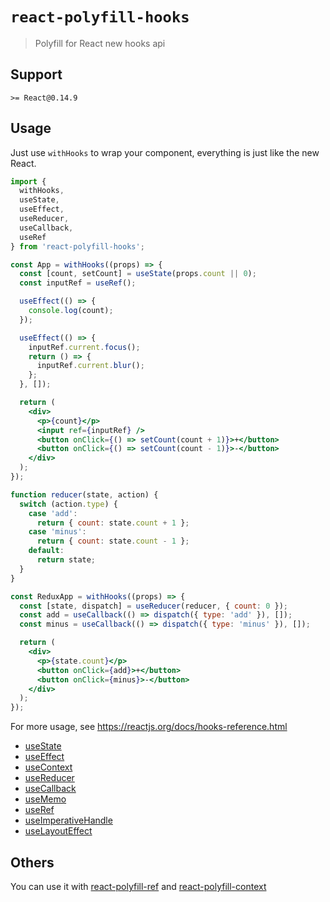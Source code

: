 # `react-polyfill-hooks`

> Polyfill for React new hooks api

## Support

`>= React@0.14.9`

## Usage

Just use `withHooks` to wrap your component, everything is just like the new React.

```jsx
import {
  withHooks,
  useState,
  useEffect,
  useReducer,
  useCallback,
  useRef
} from 'react-polyfill-hooks';

const App = withHooks((props) => {
  const [count, setCount] = useState(props.count || 0);
  const inputRef = useRef();

  useEffect(() => {
    console.log(count);
  });

  useEffect(() => {
    inputRef.current.focus();
    return () => {
      inputRef.current.blur();
    };
  }, []);

  return (
    <div>
      <p>{count}</p>
      <input ref={inputRef} />
      <button onClick={() => setCount(count + 1)}>+</button>
      <button onClick={() => setCount(count - 1)}>-</button>
    </div>
  );
});

function reducer(state, action) {
  switch (action.type) {
    case 'add':
      return { count: state.count + 1 };
    case 'minus':
      return { count: state.count - 1 };
    default:
      return state;
  }
}

const ReduxApp = withHooks((props) => {
  const [state, dispatch] = useReducer(reducer, { count: 0 });
  const add = useCallback(() => dispatch({ type: 'add' }), []);
  const minus = useCallback(() => dispatch({ type: 'minus' }), []);

  return (
    <div>
      <p>{state.count}</p>
      <button onClick={add}>+</button>
      <button onClick={minus}>-</button>
    </div>
  );
});
```

For more usage, see <https://reactjs.org/docs/hooks-reference.html>

* [useState](https://reactjs.org/docs/hooks-reference.html#usestate)
* [useEffect](https://reactjs.org/docs/hooks-reference.html#useeffect)
* [useContext](https://reactjs.org/docs/hooks-reference.html#usecontext)
* [useReducer](https://reactjs.org/docs/hooks-reference.html#usereducer)
* [useCallback](https://reactjs.org/docs/hooks-reference.html#usecallback)
* [useMemo](https://reactjs.org/docs/hooks-reference.html#usememo)
* [useRef](https://reactjs.org/docs/hooks-reference.html#useref)
* [useImperativeHandle](https://reactjs.org/docs/hooks-reference.html#useimperativehandle)
* [useLayoutEffect](https://reactjs.org/docs/hooks-reference.html#uselayouteffect)

## Others

You can use it with [react-polyfill-ref](https://www.npmjs.com/package/react-polyfill-ref) and [react-polyfill-context](https://www.npmjs.com/package/react-polyfill-context)

